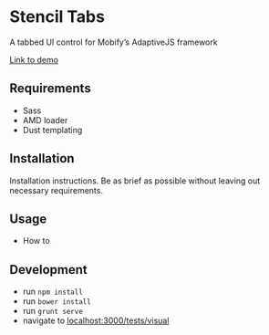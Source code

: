 # Stencil Tabs

A tabbed UI control for Mobify’s AdaptiveJS framework

[Link to demo](#)

## Requirements

- Sass
- AMD loader
- Dust templating

## Installation

Installation instructions. Be as brief as possible without leaving out necessary requirements.

## Usage

- How to

## Development

* run `npm install`
* run `bower install`
* run `grunt serve`
* navigate to [localhost:3000/tests/visual](http://localhost:3000/tests/visual)
